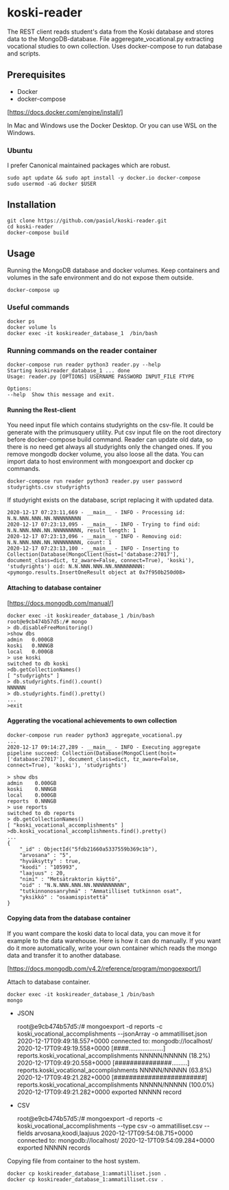 # koski-reader

The REST client reads student's data from the Koski database and stores data to the MongoDB-database. File aggeregate_vocational.py extracting vocational studies to own collection. Uses docker-compose to run database and scripts.

## Prerequisites

* Docker
* docker-compose

[https://docs.docker.com/engine/install/]

In Mac and Windows use the Docker Desktop. Or you can use WSL on the Windows. 

### Ubuntu

I prefer Canonical maintained packages which are robust.

    sudo apt update && sudo apt install -y docker.io docker-compose
    sudo usermod -aG docker $USER

## Installation

    git clone https://github.com/pasiol/koski-reader.git
    cd koski-reader
    docker-compose build

## Usage

Running the MongoDB database and docker volumes. Keep containers and volumes in the safe environment and do not expose them outside.

    docker-compose up

### Useful commands

    docker ps
    docker volume ls
    docker exec -it koskireader_database_1  /bin/bash

### Running commands on the reader container

    docker-compose run reader python3 reader.py --help
    Starting koskireader_database_1 ... done
    Usage: reader.py [OPTIONS] USERNAME PASSWORD INPUT_FILE FTYPE

    Options:
    --help  Show this message and exit.

#### Running the Rest-client

You need input file which contains studyrights on the csv-file. It could be generate with the primusquery utility. Put csv input file on the root directory before docker-compose build command. Reader can update old data, so there is no need get always all studyrights only the changed ones. If you remove mongodb docker volume, you also loose all the data. You can import data to host environment with mongoexport and docker cp commands.

    docker-compose run reader python3 reader.py user password studyrights.csv studyrights

If studyright exists on the database, script replacing it with updated data.

    2020-12-17 07:23:11,669 - __main__ - INFO - Processing id: N.N.NNN.NNN.NN.NNNNNNNNN
    2020-12-17 07:23:13,095 - __main__ - INFO - Trying to find oid: N.N.NNN.NNN.NN.NNNNNNNNN, result length: 1
    2020-12-17 07:23:13,096 - __main__ - INFO - Removing oid: N.N.NNN.NNN.NN.NNNNNNNNN, count: 1
    2020-12-17 07:23:13,100 - __main__ - INFO - Inserting to Collection(Database(MongoClient(host=['database:27017'], document_class=dict, tz_aware=False, connect=True), 'koski'), 'studyrights') oid: N.N.NNN.NNN.NN.NNNNNNNNN: <pymongo.results.InsertOneResult object at 0x7f950b250d08>

#### Attaching to database container

[https://docs.mongodb.com/manual/]

    docker exec -it koskireader_database_1 /bin/bash
    root@e9cb474b57d5:/# mongo
    > db.disableFreeMonitoring()
    >show dbs
    admin   0.000GB
    koski   0.NNNGB
    local   0.000GB
    > use koski
    switched to db koski
    >db.getCollectionNames()
    [ "studyrights" ]
    > db.studyrights.find().count()
    NNNNNN
    > db.studyrights.find().pretty()
    ...
    >exit

#### Aggerating the vocational achievements to own collection

    docker-compose run reader python3 aggregate_vocational.py
    ...
    2020-12-17 09:14:27,289 - __main__ - INFO - Executing aggregate pipeline succeed: Collection(Database(MongoClient(host=['database:27017'], document_class=dict, tz_aware=False, connect=True), 'koski'), 'studyrights')

    > show dbs
    admin    0.000GB
    koski    0.NNNGB
    local    0.000GB
    reports  0.NNNGB
    > use reports 
    switched to db reports
    > db.getCollectionNames()
    [ "koski_vocational_accomplishments" ]
    >db.koski_vocational_accomplishments.find().pretty()
    ...
    {
        "_id" : ObjectId("5fdb21660a5337559b369c1b"),
        "arvosana" : "5",
        "hyväksytty" : true,
        "koodi" : "105993",
        "laajuus" : 20,
        "nimi" : "Metsätraktorin käyttö",
        "oid" : "N.N.NNN.NNN.NN.NNNNNNNNNN",
        "tutkinnonosanryhmä" : "Ammatilliset tutkinnon osat",
        "yksikkö" : "osaamispistettä"
    }

#### Copying data from the database container

If you want compare the koski data to local data, you can move it for example to the data warehouse. Here is how it can do manually. If you want do it more automatically, write your own container which reads the mongo data and transfer it to another database.

[https://docs.mongodb.com/v4.2/reference/program/mongoexport/]

Attach to database container.

    docker exec -it koskireader_database_1 /bin/bash
    mongo

* JSON

    root@e9cb474b57d5:/# mongoexport -d reports -c koski_vocational_accomplishments --jsonArray -o ammatilliset.json
    2020-12-17T09:49:18.557+0000    connected to: mongodb://localhost/
    2020-12-17T09:49:19.558+0000    [####....................]  reports.koski_vocational_accomplishments  NNNNN/NNNNN  (18.2%)
    2020-12-17T09:49:20.558+0000    [###############.........]  reports.koski_vocational_accomplishments  NNNNN/NNNNN  (63.8%)
    2020-12-17T09:49:21.282+0000    [########################]  reports.koski_vocational_accomplishments  NNNNN/NNNNN  (100.0%)
    2020-12-17T09:49:21.282+0000    exported NNNNN record

* CSV 

    root@e9cb474b57d5:/# mongoexport -d reports -c koski_vocational_accomplishments --type csv -o ammatilliset.csv --fields arvosana,koodi,laajuus 
    2020-12-17T09:54:08.715+0000    connected to: mongodb://localhost/
    2020-12-17T09:54:09.284+0000    exported NNNNN records

Copying file from container to the host system.

    docker cp koskireader_database_1:ammatilliset.json .
    docker cp koskireader_database_1:ammatilliset.csv .
